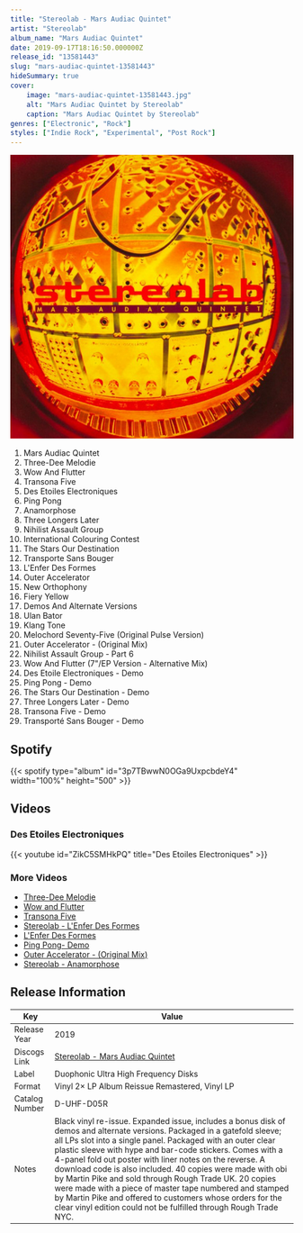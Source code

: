 ```yaml
---
title: "Stereolab - Mars Audiac Quintet"
artist: "Stereolab"
album_name: "Mars Audiac Quintet"
date: 2019-09-17T18:16:50.000000Z
release_id: "13581443"
slug: "mars-audiac-quintet-13581443"
hideSummary: true
cover:
    image: "mars-audiac-quintet-13581443.jpg"
    alt: "Mars Audiac Quintet by Stereolab"
    caption: "Mars Audiac Quintet by Stereolab"
genres: ["Electronic", "Rock"]
styles: ["Indie Rock", "Experimental", "Post Rock"]
---
```


![Mars Audiac Quintet by Stereolab](mars-audiac-quintet-13581443.jpg)

<!-- section break -->

1. Mars Audiac Quintet 
2. Three-Dee Melodie
3. Wow And Flutter
4. Transona Five
5. Des Etoiles Electroniques
6. Ping Pong
7. Anamorphose
8. Three Longers Later
9. Nihilist Assault Group
10. International Colouring Contest
11. The Stars Our Destination
12. Transporte Sans Bouger
13. L'Enfer Des Formes
14. Outer Accelerator
15. New Orthophony
16. Fiery Yellow
17. Demos And Alternate Versions
18. Ulan Bator
19. Klang Tone
20. Melochord Seventy-Five (Original Pulse Version)
21. Outer Accelerator - (Original Mix)
22. Nihilist Assault Group - Part 6
23. Wow And Flutter (7"/EP Version - Alternative Mix)
24. Des Etoile Electroniques - Demo
25. Ping Pong - Demo
26. The Stars Our Destination - Demo
27. Three Longers Later - Demo
28. Transona Five - Demo
29. Transporté Sans Bouger - Demo

<!-- section break -->


## Spotify
{{< spotify type="album" id="3p7TBwwN0OGa9UxpcbdeY4" width="100%" height="500" >}}



## Videos
### Des Etoiles Electroniques
{{< youtube id="ZikC5SMHkPQ" title="Des Etoiles Electroniques" >}}<br>

### More Videos

- [Three-Dee Melodie](https://www.youtube.com/watch?v=Hm1wLkRJ30U)
- [Wow and Flutter](https://www.youtube.com/watch?v=vyxr9D-r3-o)
- [Transona Five](https://www.youtube.com/watch?v=Dlx3eGq3u_E)
- [Stereolab - L'Enfer Des Formes](https://www.youtube.com/watch?v=Blsw1powe6M)
- [L'Enfer Des Formes](https://www.youtube.com/watch?v=A7UD_Fk-VvY)
- [Ping Pong- Demo](https://www.youtube.com/watch?v=YeCD8Gs8LA0)
- [Outer Accelerator - (Original Mix)](https://www.youtube.com/watch?v=MKz7tZDfb4I)
- [Stereolab - Anamorphose](https://www.youtube.com/watch?v=ksR2AnpgPo0)


## Release Information
|  Key           | Value                                                |
| ---------------| ---------------------------------------------------- |
| Release Year   | 2019                                   |
| Discogs Link   | [Stereolab - Mars Audiac Quintet](https://www.discogs.com/release/13581443-Stereolab-Mars-Audiac-Quintet) |
| Label          | Duophonic Ultra High Frequency Disks |
| Format         | Vinyl 2× LP Album Reissue Remastered, Vinyl LP |
| Catalog Number | D-UHF-D05R |
| Notes | Black vinyl re-issue.  Expanded issue, includes a bonus disk of demos and alternate versions.  Packaged in a gatefold sleeve; all LPs slot into a single panel. Packaged with an outer clear plastic sleeve with hype and bar-code stickers.  Comes with a 4-panel fold out poster with liner notes on the reverse.  A download code is also included.   40 copies were made with obi by Martin Pike and sold through Rough Trade UK. 20 copies were made with a piece of master tape numbered and stamped by Martin Pike and offered to customers whose orders for the clear vinyl edition could not be fulfilled through Rough Trade NYC.  |